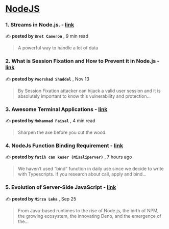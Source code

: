 
<h1><a href=https://medium.com/tag/nodejs/recommended target="_blank" rel="noopener noreferrer">NodeJS</a></h1>
<h3>1. Streams in Node.js. - <a href=https://medium.com/gitconnected/an-introduction-to-streams-in-node-js-e021650f0440?source=tag_recommended_feed---------0-84----------nodejs----------0c6aff2c_02e5_4850_9971_46e7e32c7f33------- target="_blank" rel="noopener noreferrer">link</a></h3>

✍️ **posted by `Bret Cameron`** <date> , 9 min read</date>

<blockquote>A powerful way to handle a lot of data</blockquote>

<h3>2. What is Session Fixation and How to Prevent it in Node.js - <a href=https://medium.com/gitconnected/what-is-session-fixation-and-how-to-prevent-it-in-node-js-03580b6acd67?source=tag_recommended_feed---------1-107----------nodejs----------0c6aff2c_02e5_4850_9971_46e7e32c7f33------- target="_blank" rel="noopener noreferrer">link</a></h3>

✍️ **posted by `Poorshad Shaddel`** <date> , Nov 13</date>

<blockquote>By Session Fixation attacker can hijack a valid user session and it is absolutely important to know this vulnerability and protection…</blockquote>

<h3>3. Awesome Terminal Applications - <a href=https://medium.com/gitconnected/awesome-terminal-applications-e4a06022dffa?source=tag_recommended_feed---------2-85----------nodejs----------0c6aff2c_02e5_4850_9971_46e7e32c7f33------- target="_blank" rel="noopener noreferrer">link</a></h3>

✍️ **posted by `Mohammad Faisal`** <date> , 4 min read</date>

<blockquote>Sharpen the axe before you cut the wood.</blockquote>

<h3>4. NodeJs Function Binding Requirement - <a href=https://medium.com/@fatihcankeser16/nodejs-function-binding-requirement-f0f7bf00169c?source=tag_recommended_feed---------3-84----------nodejs----------0c6aff2c_02e5_4850_9971_46e7e32c7f33------- target="_blank" rel="noopener noreferrer">link</a></h3>

✍️ **posted by `fatih can keser (Misaliperver)`** <date> , 7 hours ago</date>

<blockquote>We haven’t used “bind” function in daily use since we decide to write with Typescripts. If you research about call, apply and bind…</blockquote>

<h3>5. Evolution of Server-Side JavaScript - <a href=https://medium.com/itnext/evolution-of-server-side-javascript-314a8d408da4?source=tag_recommended_feed---------4-107----------nodejs----------0c6aff2c_02e5_4850_9971_46e7e32c7f33------- target="_blank" rel="noopener noreferrer">link</a></h3>

✍️ **posted by `Mirza Leka`** <date> , Sep 25</date>

<blockquote>From Java-based runtimes to the rise of Node.js, the birth of NPM, the growing ecosystem, the innovating Deno, and the emergence of the…</blockquote>

